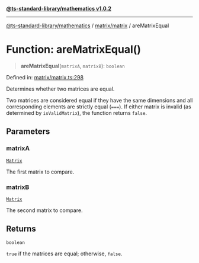 [**@ts-standard-library/mathematics v1.0.2**](../../../README.md)

***

[@ts-standard-library/mathematics](../../../README.md) / [matrix/matrix](../README.md) / areMatrixEqual

# Function: areMatrixEqual()

> **areMatrixEqual**(`matrixA`, `matrixB`): `boolean`

Defined in: [matrix/matrix.ts:298](https://github.com/gabaudette/ts-stdlib/blob/4a412e6fb273dc9fcab54b84c05921f52dac4b3f/packages/mathematics/src/matrix/matrix.ts#L298)

Determines whether two matrices are equal.

Two matrices are considered equal if they have the same dimensions and all corresponding elements are strictly equal (`===`).
If either matrix is invalid (as determined by `isValidMatrix`), the function returns `false`.

## Parameters

### matrixA

[`Matrix`](../type-aliases/Matrix.md)

The first matrix to compare.

### matrixB

[`Matrix`](../type-aliases/Matrix.md)

The second matrix to compare.

## Returns

`boolean`

`true` if the matrices are equal; otherwise, `false`.
